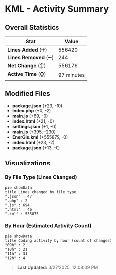 # KML - Activity Summary 

## Overall Statistics

| Stat                   | Value                                                             |
| ---------------------- | ----------------------------------------------------------------- |
| **Lines Added** (➕)   | 556420                                          |
| **Lines Removed** (➖) | 244                                        |
| **Net Change** (↕)    | 556176                |
| **Active Time** (⌚)   | 97 minutes |


## Modified Files
- **package.json** (+23, -10)
- **index.php** (+0, -2)
- **main.js** (+69, -0)
- **index.html** (+21, -0)
- **settings.json** (+1, -0)
- **main.js** (+395, -230)
- **EnerGis.kml** (+555875, -0)
- **index.html** (+23, -2)
- **package.json** (+13, -0)

## Visualizations

### By File Type (Lines Changed)

```mermaid
pie showData
title Lines changed by file type
".json" : 47
".php" : 2
".js" : 694
".html" : 46
".kml" : 555875
```

### By Hour (Estimated Activity Count)

```mermaid
pie showData
title Coding activity by hour (count of changes)
"09h" : 2
"10h" : 21
"11h" : 31
"12h" : 4
```


> **Last Updated:** 3/27/2025, 12:08:09 PM